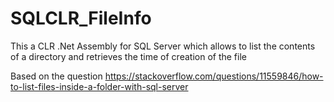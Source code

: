 # SQLCLR_FileInfo

This a CLR .Net Assembly for SQL Server which allows to list the contents of a directory and retrieves the time of creation of the file

Based on the question https://stackoverflow.com/questions/11559846/how-to-list-files-inside-a-folder-with-sql-server
